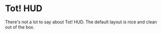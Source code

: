 # Tot! HUD

There's not a lot to say about Tot! HUD. The default layout is nice and clean out of the box.
